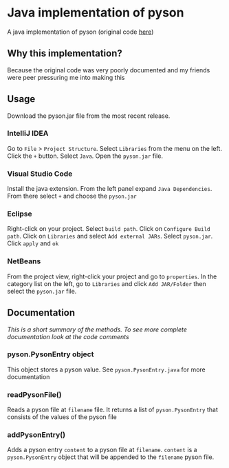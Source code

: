 # Java implementation of pyson
A java implementation of pyson (original code [here](https://github.com/OmegaGodzilla66/PYSON))
## Why this implementation?
Because the original code was very poorly documented and my friends were peer pressuring me into making this
## Usage
Download the pyson.jar file from the most recent release.
### IntelliJ IDEA
Go to `File` > `Project Structure`. Select `Libraries` from the menu on the left. Click the `+` button.
Select `Java`. Open the `pyson.jar` file.
### Visual Studio Code
Install the java extension. From the left panel expand `Java Dependencies`. From there select `+` and choose the `pyson.jar`
### Eclipse
Right-click on your project. Select `build path`. Click on `Configure Build path`. 
Click on `Libraries` and select `Add external JARs`. Select `pyson.jar`. Click `apply` and `ok`
### NetBeans
From the project view, right-click your project and go to `properties`. In the category list on the left, go to `Libraries`
and click `Add JAR/Folder` then select the `pyson.jar` file.
## Documentation
_This is a short summary of the methods. To see more complete documentation look at the code comments_
### pyson.PysonEntry object
This object stores a pyson value. See `pyson.PysonEntry.java` for more documentation
### readPysonFile()
Reads a pyson file at `filename` file. It returns a list of `pyson.PysonEntry` that consists of the values of the pyson file
### addPysonEntry()
Adds a pyson entry `content` to a pyson file at `filename`. `content` is a `pyson.PysonEntry` object that will be appended to the `filename` pyson file.
